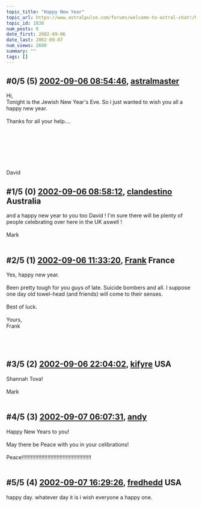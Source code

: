 ```yaml
---
topic_title: "Happy New Year"
topic_url: https://www.astralpulse.com/forums/welcome-to-astral-chat!/happy-new-year
topic_id: 1838
num_posts: 6
date_first: 2002-09-06
date_last: 2002-09-07
num_views: 2690
summary: ""
tags: []
---
```


## \#0/5 (5) [2002-09-06 08:54:46](https://www.astralpulse.com/forums/index.php?msg=117573), [astralmaster](https://www.astralpulse.com/forums/profile/?u=788)  ##
<section>
Hi,
<br>
Tonight is the Jewish New Year's Eve. So i just wanted to wish you all a happy new year.
<br>
<br>
Thanks for all your help....
<br>
<br>
<br>
<br>
<br>
<br>
<br>
<br>
David
<br>
</section>

## \#1/5 (0) [2002-09-06 08:58:12](https://www.astralpulse.com/forums/index.php?msg=11925), [clandestino](https://www.astralpulse.com/forums/profile/?u=691) Australia ##
<section>
and a happy new year to you too David ! I'm sure there will be plenty of people celebrating over here in the UK aswell !
<br>
<br>
Mark
<br>
<br>
</section>

## \#2/5 (1) [2002-09-06 11:33:20](https://www.astralpulse.com/forums/index.php?msg=11941), [Frank](https://www.astralpulse.com/forums/profile/?u=359) France ##
<section>
Yes, happy new year.
<br>
<br>
Been pretty tough for you guys of late. Suicide bombers and all. I suppose one day old towel-head (and friends) will come to their senses.
<br>
<br>
Best of luck.
<br>
<br>
Yours,
<br>
Frank
<br>
<br>
<br>
<br>
</section>

## \#3/5 (2) [2002-09-06 22:04:02](https://www.astralpulse.com/forums/index.php?msg=11989), [kifyre](https://www.astralpulse.com/forums/profile/?u=61) USA ##
<section>
Shannah Tova!
<br>
<br>
Mark
<br>
<br>
</section>

## \#4/5 (3) [2002-09-07 06:07:31](https://www.astralpulse.com/forums/index.php?msg=11998), [andy](https://www.astralpulse.com/forums/profile/?u=220)  ##
<section>
Happy New Years to you!
<br>
<br>
May there be Peace with you in your celibrations!
<br>
<br>
Peace!!!!!!!!!!!!!!!!!!!!!!!!!!!!!!!!!!!!!!!!!!!!!!
<br>
<br>
</section>

## \#5/5 (4) [2002-09-07 16:29:26](https://www.astralpulse.com/forums/index.php?msg=12020), [fredhedd](https://www.astralpulse.com/forums/profile/?u=692) USA ##
<section>
happy day. whatever day it is i wish everyone a happy one.
<br>
<br>
</section>
